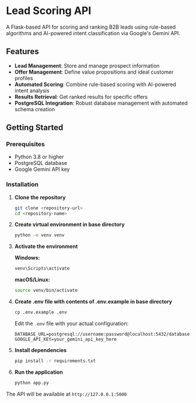 # Lead Scoring API

A Flask-based API for scoring and ranking B2B leads using rule-based algorithms and AI-powered intent classification via Google's Gemini API.

## Features

- **Lead Management**: Store and manage prospect information
- **Offer Management**: Define value propositions and ideal customer profiles
- **Automated Scoring**: Combine rule-based scoring with AI-powered intent analysis
- **Results Retrieval**: Get ranked results for specific offers
- **PostgreSQL Integration**: Robust database management with automated schema creation


## Getting Started

### Prerequisites

- Python 3.8 or higher
- PostgreSQL database
- Google Gemini API key

### Installation

1. **Clone the repository**
   ```bash
   git clone <repository-url>
   cd <repository-name>
   ```

2. **Create virtual environment in base directory**
   ```bash
   python -m venv venv
   ```

3. **Activate the environment**
   
   **Windows:**
   ```bash
   venv\Scripts\activate
   ```
   
   **macOS/Linux:**
   ```bash
   source venv/bin/activate
   ```

4. **Create .env file with contents of .env.example in base directory**
   ```bash
   cp .env.example .env
   ```
   
   Edit the `.env` file with your actual configuration:
   ```env
   DATABASE_URL=postgresql://username:password@localhost:5432/database_name
   GOOGLE_API_KEY=your_gemini_api_key_here
   ```

5. **Install dependencies**
   ```bash
   pip install -r requirements.txt
   ```

6. **Run the application**
   ```bash
   python app.py
   ```

The API will be available at `http://127.0.0.1:5000`
